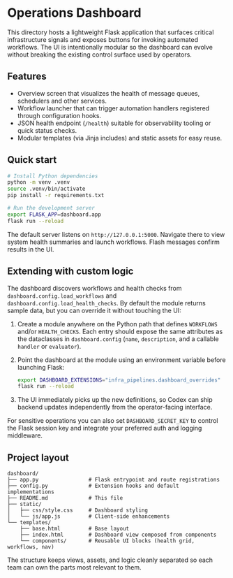 # Operations Dashboard

This directory hosts a lightweight Flask application that surfaces critical
infrastructure signals and exposes buttons for invoking automated workflows.
The UI is intentionally modular so the dashboard can evolve without breaking
the existing control surface used by operators.

## Features

- Overview screen that visualizes the health of message queues, schedulers and
  other services.
- Workflow launcher that can trigger automation handlers registered through
  configuration hooks.
- JSON health endpoint (`/health`) suitable for observability tooling or quick
  status checks.
- Modular templates (via Jinja includes) and static assets for easy reuse.

## Quick start

```bash
# Install Python dependencies
python -m venv .venv
source .venv/bin/activate
pip install -r requirements.txt

# Run the development server
export FLASK_APP=dashboard.app
flask run --reload
```

The default server listens on `http://127.0.0.1:5000`. Navigate there to view
system health summaries and launch workflows. Flash messages confirm results in
the UI.

## Extending with custom logic

The dashboard discovers workflows and health checks from
`dashboard.config.load_workflows` and `dashboard.config.load_health_checks`. By
default the module returns sample data, but you can override it without touching
the UI:

1. Create a module anywhere on the Python path that defines `WORKFLOWS` and/or
   `HEALTH_CHECKS`. Each entry should expose the same attributes as the
   dataclasses in `dashboard.config` (``name``, ``description``, and a callable
   ``handler`` or ``evaluator``).
2. Point the dashboard at the module using an environment variable before
   launching Flask:

   ```bash
   export DASHBOARD_EXTENSIONS="infra_pipelines.dashboard_overrides"
   flask run --reload
   ```

3. The UI immediately picks up the new definitions, so Codex can ship backend
   updates independently from the operator-facing interface.

For sensitive operations you can also set `DASHBOARD_SECRET_KEY` to control the
Flask session key and integrate your preferred auth and logging middleware.

## Project layout

```
dashboard/
├── app.py                # Flask entrypoint and route registrations
├── config.py             # Extension hooks and default implementations
├── README.md             # This file
├── static/
│   ├── css/style.css     # Dashboard styling
│   └── js/app.js         # Client-side enhancements
└── templates/
    ├── base.html         # Base layout
    ├── index.html        # Dashboard view composed from components
    └── components/       # Reusable UI blocks (health grid, workflows, nav)
```

The structure keeps views, assets, and logic cleanly separated so each team can
own the parts most relevant to them.
